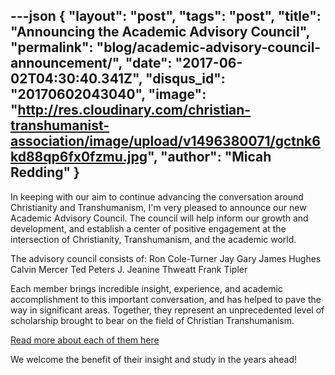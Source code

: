 ---json
{
	"layout": "post",
	"tags": "post",
    "title": "Announcing the Academic Advisory Council",
    "permalink": "blog/academic-advisory-council-announcement/",
    "date": "2017-06-02T04:30:40.341Z",
    "disqus_id": "20170602043040",
    "image":  "http://res.cloudinary.com/christian-transhumanist-association/image/upload/v1496380071/gctnk6kd88qp6fx0fzmu.jpg",
    "author": "Micah Redding"
}
---
In keeping with our aim to continue advancing the conversation around Christianity and Transhumanism, I'm very pleased to announce our new Academic Advisory Council. The council will help inform our growth and development, and establish a center of positive engagement at the intersection of Christianity, Transhumanism, and the academic world.

The advisory council consists of:
Ron Cole-Turner
Jay Gary
James Hughes
Calvin Mercer
Ted Peters
J. Jeanine Thweatt
Frank Tipler

Each member brings incredible insight, experience, and academic accomplishment to this important conversation, and has helped to pave the way in significant areas. Together, they represent an unprecedented level of scholarship brought to bear on the field of Christian Transhumanism.

[Read more about each of them here](https://www.christiantranshumanism.org/academics)

We welcome the benefit of their insight and study in the years ahead!
